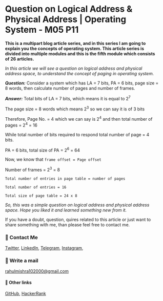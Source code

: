 # Question on Logical Address & Physical Address | Operating System - M05 P11

**This is a multipart blog article series, and in this series I am going to explain you the concepts of operating system. This article series is divided into multiple modules and this is the fifth module which consists of 26 articles.**

_In this article we will see a question on logical address and physical address space, to understand the concept of paging in operating system._

***Question:*** Consider a system which has LA = 7 bits, PA = 6 bits, page size = 8 words, then calculate number of pages and number of frames.

***Answer:*** Total bits of LA = 7 bits, which means it is equal to 2<sup>7</sup>

The page size = 8 words which means 2<sup>3</sup> so we can say it is of 3 bits

Therefore, Page No. = 4 which we can say is 2<sup>4</sup> and then total number of pages = 2<sup>4</sup> = 16

While total number of bits required to respond total number of page = 4 bits.

PA = 6 bits, total size of PA = 2<sup>6</sup> = 64

Now, we know that `frame offset = Page offset`

Number of frames = 2<sup>3</sup> = 8

`Total number of entries in page table = number of pages`

`Total number of entries = 16`

`Total size of page table = 24 x 8`

_So, this was a simple question on logical address and physical address space. Hope you liked it and learned something new from it._

If you have a doubt, question, quires related to this article or just want to share something with me, than please feel free to contact me. 

### 📱 Contact Me

[Twitter](https://twitter.com/r_mishra10),
[LinkedIn](https://www.linkedin.com/in/rahul-mishra-66210b185),
[Telegram](https://t.me/rahul_mishra10),
[Instagram](https://www.instagram.com/rahul_mishra10/?hl=en),

### 📧 Write a mail
<rahulmishra102000@gmail.com>

#### 🚀 Other links

[GitHub](https://github.com/rahulMishra05),
[HackerRank](https://www.hackerrank.com/rahulmishra10201)